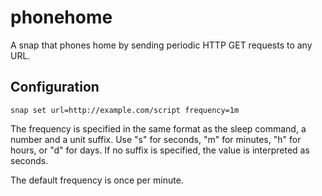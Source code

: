 phonehome
=========

A snap that phones home by sending periodic HTTP GET requests to any URL.


Configuration
-------------

```
snap set url=http://example.com/script frequency=1m
```

The frequency is specified in the same format as the sleep command, a
number and a unit suffix. Use "s" for seconds, "m" for minutes, "h"
for hours, or "d" for days. If no suffix is specified, the value is
interpreted as seconds.

The default frequency is once per minute.
